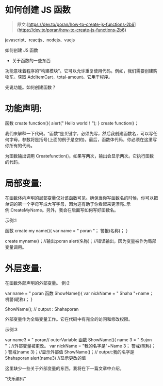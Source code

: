 # 如何创建 JS 函数

> 原文:[https://dev.to/poran/how-to-create-js-functions-2b6](https://dev.to/poran/how-to-create-js-functions-2b6)

javascript、reactjs、nodejs、vuejs

如何创建 JS 函数

*   关于函数的一些东西

功能意味着程序的“构建模块”。它可以允许重复使用代码。例如，我们需要创建购物车。获取 AddItemCart，total-amount。它用于程序。

先说功能。如何创建函数？

# [](#function-declaration)功能声明:

函数 create function(){
alert(" Hello world！");
}
create function()；

我们来解释一下代码。“函数”是关键字，必须先写，然后我创建函数名，可以写任何字母，参数将是括号(上面的例子是空的)。最后，函数体代码，你必须在这里写你所有的代码。

为函数输出调用 Createfunction()。如果写两次，输出会显示两次。它执行函数的代码。

# [](#local-variable)局部变量:

在函数体内声明的局部变量仅对该函数可见。确保当你写函数名的时候，你可以把单词的第一个字母写成大写字母，因为这有助于你看起来更漂亮..示例:CreateMyName。另外，我会在后面写如何写好函数名。

示例:1

函数 create my name(){
var name = " poran "；
警报(名称)；
}

create myname()；//输出:poran
alert(名称)；//错误输出，因为变量被作为局部变量调用。

# [](#outer-variable)外层变量:

在函数外部声明的外部变量。
例:2

var name = " poran
函数 ShowName(){
var nickName = " Shaha "+name；
机警(昵称)；
}

ShowName(); // output : Shahaporan

外部变量作为全局变量工作。它在代码中有完全的访问和修改权限。

示例:3

var name3 = " poran// outerVariable
函数 ShowName(){
name 3 = " Sujon "；//外部变量被更改。
var nickName = "我的名字是"+Name 3；
警戒(昵称)；
}
警戒(name 3)；//显示外部值
ShowName()；// output:我的名字是 Shahaporan
alert(name3) //显示更改的值

这里缺少一些关于外部变量的东西，我将在下一篇文章中介绍。

“快乐编码”